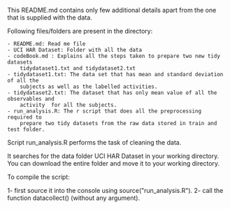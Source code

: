 This README.md contains only few additional details apart from the one that is 
supplied with the data.


Following files/folders are present in the directory:

    - README.md: Read me file
    - UCI HAR Dataset: Folder with all the data
    - codeBook.md : Explains all the steps taken to prepare two new tidy datasets 
        tidydataset1.txt and tidydataset2.txt
    - tidydataset1.txt: The data set that has mean and standard deviation of all the 
        subjects as well as the labelled activities. 
    - tidydataset2.txt: The dataset that has only mean value of all the observables and 
        activity  for all the subjects.
    - run_analysis.R: The r script that does all the preprocessing required to 
        prepare two tidy datasets from the raw data stored in train and test folder. 


Script run_analysis.R performs the task of cleaning the data.

It searches for the data folder UCI HAR Dataset  in your working 
directory. You can download the entire folder and move it to your working directory.

To compile the script:

1- first source it into the console using source("run_analysis.R").
2- call the function datacollect() (without any argument).
